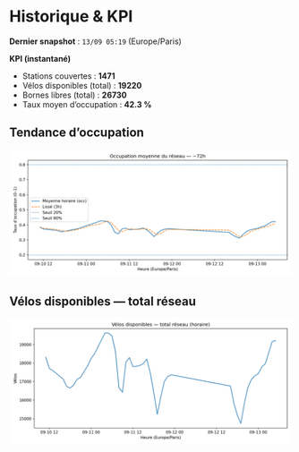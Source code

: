 # Historique & KPI

**Dernier snapshot** : `13/09 05:19` (Europe/Paris)

**KPI (instantané)**

- Stations couvertes : **1471**
- Vélos disponibles (total) : **19220**
- Bornes libres (total) : **26730**
- Taux moyen d’occupation : **42.3 %**

## Tendance d’occupation

![Mean occupancy](assets/figs/occupancy_last72h.png)

## Vélos disponibles — total réseau

![Bikes total](assets/figs/bikes_total_last72h.png)

